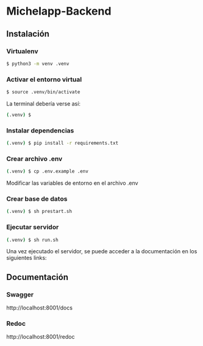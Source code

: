 # Michelapp-Backend

## Instalación

### Virtualenv

```bash
$ python3 -m venv .venv
```

### Activar el entorno virtual
```bash
$ source .venv/bin/activate
```

La terminal debería verse así:
```bash
(.venv) $
``` 

### Instalar dependencias
```bash
(.venv) $ pip install -r requirements.txt
```

### Crear archivo .env
```bash
(.venv) $ cp .env.example .env
```

Modificar las variables de entorno en el archivo .env


### Crear base de datos
```bash
(.venv) $ sh prestart.sh
```

### Ejecutar servidor
```bash
(.venv) $ sh run.sh
```

Una vez ejecutado el servidor, se puede acceder a la documentación en los siguientes links:

## Documentación

### Swagger
http://localhost:8001/docs

### Redoc
http://localhost:8001/redoc




